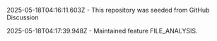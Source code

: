 2025-05-18T04:16:11.603Z - This repository was seeded from GitHub Discussion 

2025-05-18T04:17:39.948Z - Maintained feature FILE_ANALYSIS.

